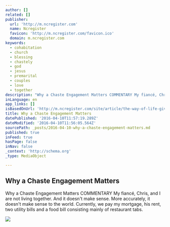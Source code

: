 ```yaml
---
author: []
related: []
publisher:
  url: 'http://m.ncregister.com'
  name: Ncregister
  favicon: 'http://m.ncregister.com/favicon.ico'
  domain: m.ncregister.com
keywords:
  - cohabitation
  - church
  - blessing
  - chastely
  - god
  - jesus
  - premarital
  - couples
  - love
  - together
description: "Why a Chaste Engagement Matters COMMENTARY My fiancé, Chris, and I are not living together. And it doesn't make sense. More accurately, it doesn't make sense to the world. Currently, we pay my mortgage, his rent, two utility bills and a food bill consisting mainly of restaurant tabs."
inLanguage: en
app_links: []
isBasedOnUrl: 'http://m.ncregister.com/site/article/the-way-of-life-giving-love-why-a-chaste-engagement-matters/#.Vwo_NchOKnN'
title: Why a Chaste Engagement Matters
datePublished: '2016-04-10T11:57:19.289Z'
dateModified: '2016-04-10T11:56:05.564Z'
sourcePath: _posts/2016-04-10-why-a-chaste-engagement-matters.md
published: true
inFeed: true
hasPage: false
inNav: false
_context: 'http://schema.org'
_type: MediaObject

---
```

<article style=""><h1>Why a Chaste Engagement Matters</h1><p>Why a Chaste Engagement Matters COMMENTARY My fiancé, Chris, and I are not living together. And it doesn't make sense. More accurately, it doesn't make sense to the world. Currently, we pay my mortgage, his rent, two utility bills and a food bill consisting mainly of restaurant tabs.</p><img src="http://www.ncregister.com/images/editorial/Engaged_couple_Shutterstock_TOMAS_MIKULA.png" /></article>